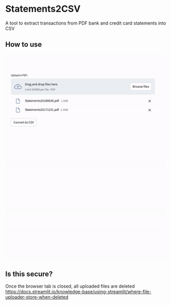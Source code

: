 # Statements2CSV
A tool to extract transactions from PDF bank and credit card statements into CSV

## How to use
<img src="./demo.gif">

## Is this secure?
Once the browser tab is closed, all uploaded files are deleted
https://docs.streamlit.io/knowledge-base/using-streamlit/where-file-uploader-store-when-deleted
